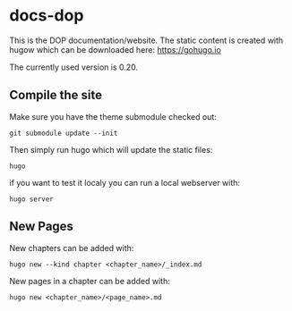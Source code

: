 # docs-dop

This is the DOP documentation/website. The static content is created with hugow which can be downloaded here: https://gohugo.io

The currently used version is 0.20.

## Compile the site

Make sure you have the theme submodule checked out:

    git submodule update --init

Then simply run hugo which will update the static files:

    hugo

if you want to test it localy you can run a local webserver with:

    hugo server

## New Pages

New chapters can be added with:

    hugo new --kind chapter <chapter_name>/_index.md

New pages in a chapter can be added with:

    hugo new <chapter_name>/<page_name>.md


